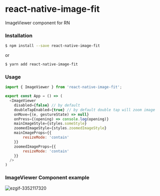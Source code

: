 # react-native-image-fit
ImageViewer component for RN

### Installation

```sh
$ npm install --save react-native-image-fit
```
or

```sh
$ yarn add react-native-image-fit
```

### Usage

```javascript
import { ImageViewer } from 'react-native-image-fit';

export const App = () => (
  <ImageViewer
    disabled={false} // by default
    doubleTapEnabled={true} // by default double tap will zoom image
    onMove={(e, gestureState) => null}
    onPress={(opening) => console.log(opening)}
    mainImageStyle={styles.someStyle}
    zoomedImageStyle={styles.zoomedImageStyle}
    mainImageProps={{
        resizeMode: 'contain'
    }}
    zoomedImageProps={{
        resizeMode: 'contain'
    }}
  />
)
```

### ImageViewer Component example

![ezgif-3352117320](https://cloud.githubusercontent.com/assets/13334788/19832054/dc83a9f4-9e2a-11e6-9023-ccd80fb944b5.gif)

